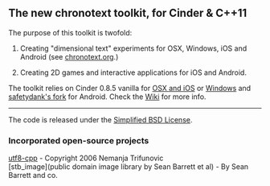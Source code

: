 ## The new chronotext toolkit, for Cinder & C++11

The purpose of this toolkit is twofold:  

1. Creating "dimensional text" experiments for OSX, Windows, iOS and Android (see [chronotext.org](http://chronotext.org).)  

2. Creating 2D games and interactive applications for iOS and Android.  

The toolkit relies on Cinder 0.8.5 vanilla for [OSX and iOS](http://libcinder.org/releases/cinder_0.8.5_mac.zip) or [Windows](http://libcinder.org/releases/cinder_0.8.5_vc2012.zip) and [safetydank's fork](https://github.com/safetydank/Cinder/tree/android-dev/android) for Android. Check the [Wiki](https://github.com/arielm/new-chronotext-toolkit/wiki) for more info.

- - -

The code is released under the [Simplified BSD License](https://github.com/arielm/chronotext-blocks-base/blob/master/LICENSE.md).  

### Incorporated open-source projects
[utf8-cpp](http://utfcpp.sourceforge.net) - Copyright 2006 Nemanja Trifunovic  
[stb_image](public domain image library by Sean Barrett et al) - By Sean Barrett and co.
